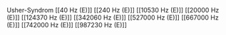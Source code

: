 Usher-Syndrom
[[40 Hz (E)]]
[[240 Hz (E)]]
[[10530 Hz (E)]]
[[20000 Hz (E)]]
[[124370 Hz (E)]]
[[342060 Hz (E)]]
[[527000 Hz (E)]]
[[667000 Hz (E)]]
[[742000 Hz (E)]]
[[987230 Hz (E)]]